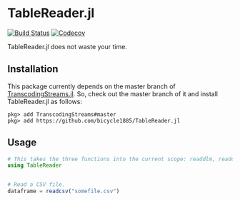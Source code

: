 # TableReader.jl

[![Build Status](https://travis-ci.com/bicycle1885/TableReader.jl.svg?branch=master)](https://travis-ci.com/bicycle1885/TableReader.jl)
[![Codecov](https://codecov.io/gh/bicycle1885/TableReader.jl/branch/master/graph/badge.svg)](https://codecov.io/gh/bicycle1885/TableReader.jl)

TableReader.jl does not waste your time.


## Installation

This package currently depends on the master branch of [TranscodingStreams.jl](transcodingstreams-url).
So, check out the master branch of it and install TableReader.jl as follows:

    pkg> add TranscodingStreams#master
    pkg> add https://github.com/bicycle1885/TableReader.jl


## Usage

```julia
# This takes the three functions into the current scope: readdlm, readcsv, and readtsv.
using TableReader


# Read a CSV file.
dataframe = readcsv("somefile.csv")
```

[transcodingstreams-url]: https://github.com/bicycle1885/TranscodingStreams.jl
